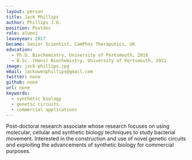 ```yaml
---
layout: person
title: Jack Phillips
author: Phillips J.O.
position: Postdoc
role: alumni
leaveyear: 2017
became: Senior Scientist, CamPhos Theraputics, UK
education:
  - Ph.D. Biochemistry, University of Portsmouth, 2016
  - B.Sc. (Hons) Biochemistry, University of Portsmouth, 2011
image: jack-phillips.jpg
email: jackowenphillips@gmail.com
twitter: none
github: none
url: none
keywords:
  - synthetic biology
  - genetic circuits
  - commercial applications
---
```

Post-doctoral research associate whose research focuses on using molecular, cellular and synthetic biology techniques to study bacterial movement. Interested in the construction and use of novel genetic circuits and exploiting the advancements of synthetic biology for commercial purposes.